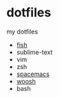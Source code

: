 # dotfiles

my dotfiles

* [fish](https://github.com/fish-shell/fish-shell)
* sublime-text
* vim
* zsh
* [spacemacs](https://github.com/syl20bnr/spacemacs)
* [woosh](https://github.com/alehander42/woosh-python)
* bash
